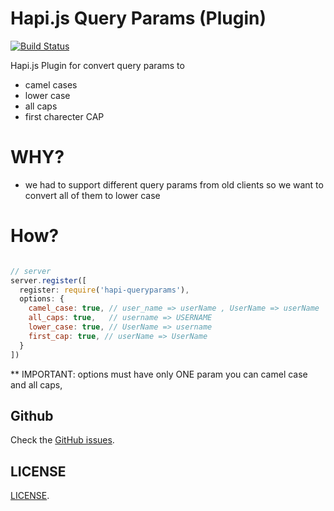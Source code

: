 Hapi.js Query Params (Plugin)
=============================
[![Build Status](https://secure.travis-ci.org/doron2402/hapi-queryparams.png?branch=master)](http://travis-ci.org/doron2402/hapi-queryparams)

Hapi.js Plugin for convert query params to
  - camel cases
  - lower case
  - all caps
  - first charecter CAP

WHY?
===
  - we had to support different query params from old clients so we want to convert all of them to lower case


How?
====
```javascript

// server
server.register([
  register: require('hapi-queryparams'),
  options: {
    camel_case: true, // user_name => userName , UserName => userName
    all_caps: true,   // username => USERNAME
    lower_case: true, // UserName => username
    first_cap: true, // userName => UserName
  }
])

```

** IMPORTANT: options must have only ONE param you can camel case and all caps,


Github
-------------

Check the [GitHub issues](https://github.com/doron2402/hai-queryparams/issues).


LICENSE
-------

[LICENSE](https://github.com/doron2402/hapi-queryparams/blob/master/LICENSE).

